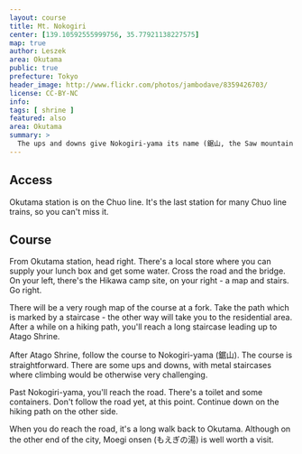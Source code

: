 ```yaml
---
layout: course
title: Mt. Nokogiri
center: [139.10592555999756, 35.77921138227575]
map: true
author: Leszek
area: Okutama
public: true
prefecture: Tokyo
header_image: http://www.flickr.com/photos/jambodave/8359426703/
license: CC-BY-NC
info:
tags: [ shrine ]
featured: also
area: Okutama
summary: >
  The ups and downs give Nokogiri-yama its name (鋸山, the Saw mountain). Starting with a prayer at Atago Shrine, this course offers a variety of terrain, from staricases, though chains and ladders, to flat paths and concrete roads. Recommended for intermediate hikers.
---
```


## Access

Okutama station is on the Chuo line. It's the last station for many Chuo line trains, so you can't miss it.

## Course

From Okutama station, head right. There's a local store where you can supply your lunch box and get some water. Cross the road and the bridge. On your left, there's the Hikawa camp site, on your right - a map and stairs. Go right.

There will be a very rough map of the course at a fork. Take the path which is marked by a staircase - the other way will take you to the residential area. After a while on a hiking path, you'll reach a long staircase leading up to Atago Shrine.

After Atago Shrine, follow the course to Nokogiri-yama (鋸山). The course is straightforward. There are some ups and downs, with metal staircases where climbing would be otherwise very challenging.

Past Nokogiri-yama, you'll reach the road. There's a toilet and some containers. Don't follow the road yet, at this point. Continue down on the hiking path on the other side.

When you do reach the road, it's a long walk back to Okutama. Although on the other end of the city, Moegi onsen (もえぎの湯) is well worth a visit.